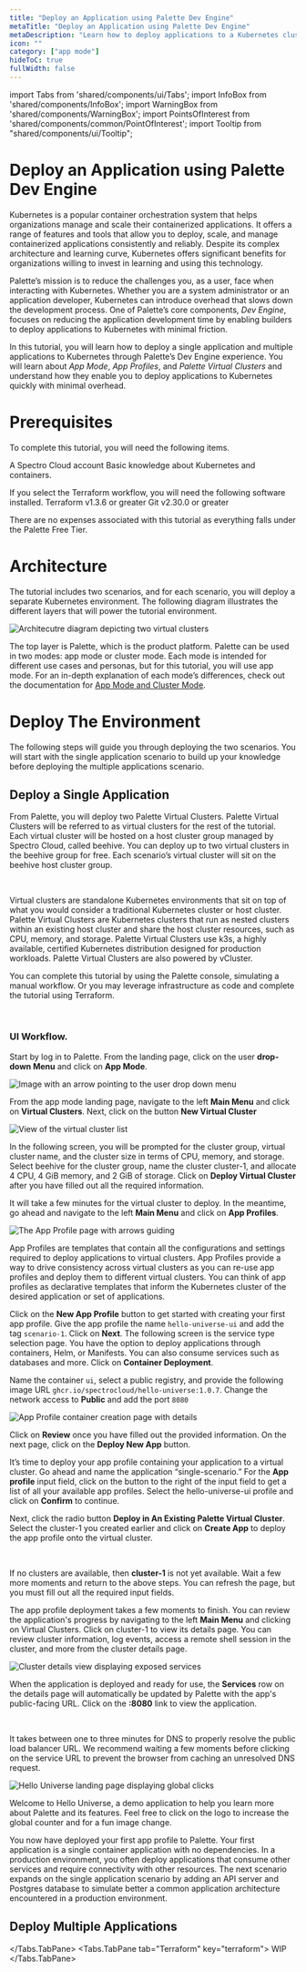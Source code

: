 ```yaml
---
title: "Deploy an Application using Palette Dev Engine"
metaTitle: "Deploy an Application using Palette Dev Engine"
metaDescription: "Learn how to deploy applications to a Kubernetes cluster without the traditional overhead accompanied by Kubernetes. Palette’s App Mode reduces the deployment time and complexity when deploying applications to Kubernetes. Learn how to get started with Palette’s App Mode in this tutorial. Get started with the free tier of Palette App Mode"
icon: ""
category: ["app mode"]
hideToC: true
fullWidth: false
---
```


import Tabs from 'shared/components/ui/Tabs';
import InfoBox from 'shared/components/InfoBox';
import WarningBox from 'shared/components/WarningBox';
import PointsOfInterest from 'shared/components/common/PointOfInterest';
import Tooltip from "shared/components/ui/Tooltip";

# Deploy an Application using Palette Dev Engine

Kubernetes is a popular container orchestration system that helps organizations manage and scale their containerized applications. It offers a range of features and tools that allow you to deploy, scale, and manage containerized applications consistently and reliably. Despite its complex architecture and learning curve, Kubernetes offers significant benefits for organizations willing to invest in learning and using this technology.

Palette’s mission is to reduce the challenges you, as a user, face when interacting with Kubernetes. Whether you are a system administrator or an application developer, Kubernetes can introduce overhead that slows down the development process. One of Palette’s core components, *Dev Engine*, focuses on reducing the application development time by enabling builders to deploy applications to Kubernetes with minimal friction. 

In this tutorial, you will learn how to deploy a single application and multiple applications to Kubernetes through Palette’s Dev Engine experience. You will learn about *App Mode*, *App Profiles*, and *Palette Virtual Clusters* and understand how they enable you to deploy applications to Kubernetes quickly with minimal overhead. 

# Prerequisites

To complete this tutorial, you will need the following items.

A Spectro Cloud account
Basic knowledge about Kubernetes and containers.

 If you select the Terraform workflow, you will need the following software installed.
Terraform v1.3.6 or greater
Git v2.30.0 or greater

There are no expenses associated with this tutorial as everything falls under the Palette Free Tier.


# Architecture 

The tutorial includes two scenarios, and for each scenario, you will deploy a separate Kubernetes environment. The following diagram illustrates the different layers that will power the tutorial environment.

![Architecutre diagram depicting two virtual clusters](devx_apps_deploy-apps_architecture-diagram.png)

The top layer is Palette, which is the product platform. Palette can be used in two modes: app mode or cluster mode. Each mode is intended for different use cases and personas, but for this tutorial, you will use app mode. For an in-depth explanation of each mode’s differences, check out the documentation for [App Mode and Cluster Mode](/introduction/palette-modes). 

# Deploy The Environment

The following steps will guide you through deploying the two scenarios. You will start with the single application scenario to build up your knowledge before deploying the multiple applications scenario.


## Deploy a Single Application 

From Palette, you will deploy two Palette Virtual Clusters. Palette Virtual Clusters will be referred to as virtual clusters for the rest of the tutorial. Each virtual cluster will be hosted on a host cluster group managed by Spectro Cloud, called beehive. You can deploy up to two virtual clusters in the beehive group for free. Each scenario’s virtual cluster will sit on the beehive host cluster group.

<br />

<InfoBox>


Virtual clusters are standalone Kubernetes environments that sit on top of what you would consider a traditional Kubernetes cluster or host cluster. Palette Virtual Clusters are Kubernetes clusters that run as nested clusters within an existing host cluster and share the host cluster resources, such as CPU, memory, and storage. Palette Virtual Clusters use k3s, a highly available, certified Kubernetes distribution designed for production workloads. Palette Virtual Clusters are also powered by vCluster.

</InfoBox>

You can complete this tutorial by using the Palette console, simulating a manual workflow. Or you may leverage infrastructure as code and complete the tutorial using Terraform.

<br />


<Tabs>
<Tabs.TabPane tab="UI Workflow" key="UI">

### UI Workflow.

Start by log in to Palette. From the landing page, click on the user **drop-down Menu** and click on **App Mode**.

![Image with an  arrow pointing to the user drop down menu](devx_apps_deploy-apps_toggle-app-mode.png)


From the app mode landing page, navigate to the left **Main Menu** and click on **Virtual Clusters**.  Next, click on the button **New Virtual Cluster**

![View of the virtual cluster list](devx_apps_deploy-apps_virtual-cluster-list.png)

In the following screen, you will be prompted for the cluster group, virtual cluster name, and the cluster size in terms of CPU, memory, and storage. Select beehive for the cluster group, name the cluster cluster-1,  and allocate 4 CPU, 4 GiB memory, and 2 GiB of storage. Click on **Deploy Virtual Cluster** after you have filled out all the required information.

It will take a few minutes for the virtual cluster to deploy. In the meantime, go ahead and navigate to the left **Main Menu** and click on **App Profiles**.


![The App Profile page with arrows guiding](devx_apps_deploy-apps_app-profiles.png)


App Profiles are templates that contain all the configurations and settings required to deploy applications to virtual clusters. App Profiles provide a way to drive consistency across virtual clusters as you can re-use app profiles and deploy them to different virtual clusters. You can think of app profiles as declarative templates that inform the Kubernetes cluster of the desired application or set of applications. 

Click on the **New App Profile** button to get started with creating your first app profile. Give the app profile the name `hello-universe-ui` and add the tag `scenario-1`. Click on **Next**. The following screen is the service type selection page. You have the option to deploy applications through containers, Helm, or Manifests. You can also consume services such as databases and more. Click on **Container Deployment**.

Name the container `ui`, select a public registry, and provide the following image URL `ghcr.io/spectrocloud/hello-universe:1.0.7`. Change the network access to **Public** and add the port `8080`

![App Profile container creation page with details](devx_apps_deploy-apps_app-profile-creation.png)


Click on **Review** once you have filled out the provided information. On the next page, click on the **Deploy New App** button. 

It’s time to deploy your app profile containing your application to a virtual cluster.  Go ahead and name the application “single-scenario.” For the **App profile** input field, click on the button to the right of the input field to get a list of all your available app profiles. Select the hello-universe-ui profile and click on **Confirm** to continue.

Next, click the radio button **Deploy in An Existing Palette Virtual Cluster**. Select the cluster-1 you created earlier and click on **Create App** to deploy the app profile onto the virtual cluster.

<br />

<WarningBox>

If no clusters are available, then **cluster-1** is not yet available. Wait a few more moments and return to the above steps. You can refresh the page, but you must fill out all the required input fields.

</WarningBox>

The app profile deployment takes a few moments to finish. You can review the application's progress by navigating to the left **Main Menu** and clicking on Virtual Clusters. Click on cluster-1 to view its details page.  You can review cluster information, log events, access a remote shell session in the cluster, and more from the cluster details page.

![Cluster details view displaying exposed services](devx_apps_deploy-apps_cluster-details-view.png)

When the application is deployed and ready for use, the **Services** row on the details page will automatically be updated by Palette with the app's public-facing URL. Click on the **:8080** link to view the application.

<br />


<WarningBox>


It takes between one to three minutes for DNS to properly resolve the public load balancer URL. We recommend waiting a few moments before clicking on the service URL to prevent the browser from caching an unresolved DNS request.
</WarningBox>


![Hello Universe landing page displaying global clicks](devx_apps_deploy-apps_hello-universe.png)

Welcome to Hello Universe, a demo application to help you learn more about Palette and its features. Feel free to click on the logo to increase the global counter and for a fun image change. 

You now have deployed your first app profile to Palette. Your first application is a single container application with no dependencies. In a production environment, you often deploy applications that consume other services and require connectivity with other resources. The next scenario expands on the single application scenario by adding an API server and Postgres database to simulate better a common application architecture encountered in a production environment.



## Deploy Multiple Applications 




</Tabs.TabPane>
<Tabs.TabPane tab="Terraform" key="terraform">
    WIP
</Tabs.TabPane>

</Tabs>
